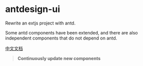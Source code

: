 # antdesign-ui

Rewrite an extjs project with antd.

Some antd components have been extended, and there are also independent components that do not depend on antd.


[中文文档](https://github.com/wangyazhen/antdesign-ui/blob/master/doc.md)




> **Continuously update new components**


